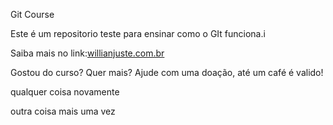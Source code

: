 Git Course

Este é um repositorio teste para ensinar como o GIt funciona.i

Saiba mais no link:[willianjuste.com.br](http://willianjusten.com.br)

Gostou do curso? Quer mais? Ajude com uma doação, até um café é valido!


qualquer coisa novamente


outra coisa mais uma vez
